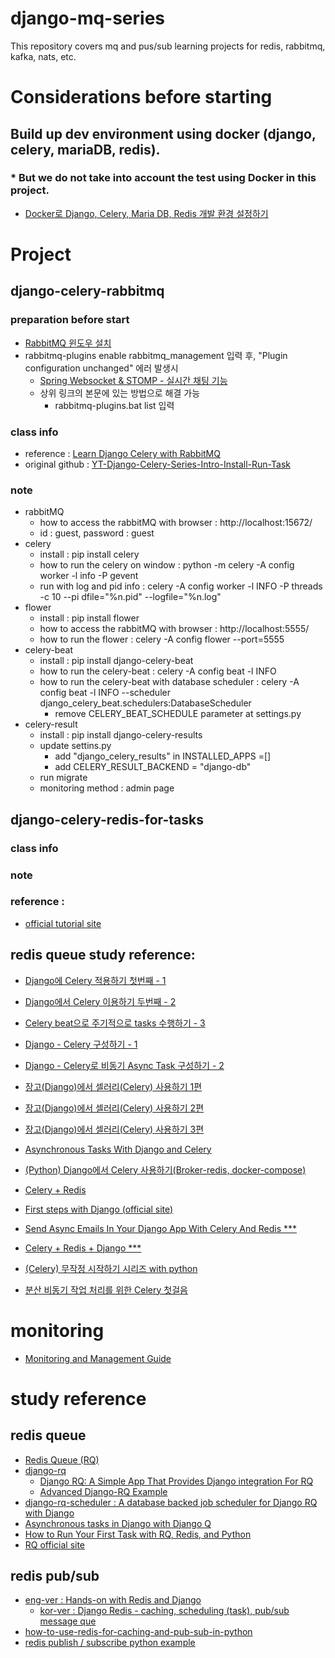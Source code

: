 # django-mq-series

This repository covers mq and pus/sub learning projects for redis, rabbitmq, kafka, nats, etc.

# Considerations before starting

## Build up dev environment using docker (django, celery, mariaDB, redis).

### \* But we do not take into account the test using Docker in this project.

- [Docker로 Django, Celery, Maria DB, Redis 개발 환경 설정하기](https://blog.khtinsoft.xyz/posts/django-celery-mariadb-redis-docker/)

# Project

## django-celery-rabbitmq

### preparation before start

- [RabbitMQ 윈도우 설치](https://afsdzvcx123.tistory.com/entry/RabbitMQ-RabbitMQ-%EC%84%A4%EC%B9%98)
- rabbitmq-plugins enable rabbitmq_management 입력 후, "Plugin configuration unchanged" 에러 발생시
  - [Spring Websocket & STOMP - 실시간 채팅 기능](https://velog.io/@toyou4203/%EC%8B%A4%EC%8B%9C%EA%B0%84-%EC%B1%84%ED%8C%85-%EA%B8%B0%EB%8A%A5)
  - 상위 링크의 본문에 있는 방법으로 해결 가능
    - rabbitmq-plugins.bat list 입력

### class info

- reference : [Learn Django Celery with RabbitMQ](https://www.youtube.com/watch?v=fBfzE0yk97k&list=PLOLrQ9Pn6caz-6WpcBYxV84g9gwptoN20)
- original github : [YT-Django-Celery-Series-Intro-Install-Run-Task](https://github.com/veryacademy/YT-Django-Celery-Series-Intro-Install-Run-Task)

### note
- rabbitMQ
  - how to access the rabbitMQ with browser : http://localhost:15672/
  - id : guest, password : guest
- celery
  - install : pip install celery
  - how to run the celery on window : python -m celery -A config worker -l info -P gevent
  - run with log and pid info : celery -A config worker -l INFO -P threads -c 10 --pi
dfile="%n.pid" --logfile="%n.log"
- flower
  - install : pip install flower
  - how to access the rabbitMQ with browser : http://localhost:5555/
  - how to run the flower : celery -A config flower --port=5555
- celery-beat
  - install : pip install django-celery-beat
  - how to run the celery-beat : celery -A config beat -l INFO
  - how to run the celery-beat with database scheduler : celery -A config beat -l INFO --scheduler django_celery_beat.schedulers:DatabaseScheduler
    - remove CELERY_BEAT_SCHEDULE parameter at settings.py
- celery-result
  - install : pip install django-celery-results
  - update settins.py
    - add "django_celery_results" in INSTALLED_APPS =[]
    - add CELERY_RESULT_BACKEND = "django-db"
  - run migrate
  - monitoring method : admin page

## django-celery-redis-for-tasks

### class info

### note

### reference :

- [official tutorial site](https://www.rabbitmq.com/getstarted.html)

## redis queue study reference:

- [Django에 Celery 적용하기 첫번째 - 1 ](https://lucky516.tistory.com/2)
- [Django에서 Celery 이용하기 두번째 - 2 ](https://lucky516.tistory.com/3)
- [Celery beat으로 주기적으로 tasks 수행하기 - 3 ](https://lucky516.tistory.com/18)
- [Django - Celery 구성하기 - 1 ](https://asecurity.dev/entry/Django-Celery-%EA%B5%AC%EC%84%B1%ED%95%98%EA%B8%B0)
- [Django - Celery로 비동기 Async Task 구성하기 - 2 ](https://asecurity.dev/entry/Django-Celery%EB%A1%9C-%EB%B9%84%EB%8F%99%EA%B8%B0-Async-Task-%EA%B5%AC%EC%84%B1%ED%95%98%EA%B8%B0)
- [장고(Django)에서 셀러리(Celery) 사용하기 1편](https://devlog.jwgo.kr/2019/07/02/using-celery-with-django-1/)
- [장고(Django)에서 셀러리(Celery) 사용하기 2편](https://devlog.jwgo.kr/2019/07/02/using-celery-with-django-2/)
- [장고(Django)에서 셀러리(Celery) 사용하기 3편](https://devlog.jwgo.kr/2019/07/02/using-celery-with-django-3/)
- [Asynchronous Tasks With Django and Celery](https://realpython.com/asynchronous-tasks-with-django-and-celery/)

- [(Python) Django에서 Celery 사용하기(Broker-redis, docker-compose)](https://velog.io/@anjaekk/Python-Celery)
- [Celery + Redis](https://velog.io/@nameunzz/Celery-Redis)
- [First steps with Django (official site)](https://docs.celeryq.dev/en/stable/django/first-steps-with-django.html#using-celery-with-django)
- [Send Async Emails In Your Django App With Celery And Redis \*\*\*](https://python.plainenglish.io/send-async-emails-in-your-django-app-with-celery-and-redis-137e0c454a0c)
- [Celery + Redis + Django \*\*\*](https://www.codingforentrepreneurs.com/blog/celery-redis-django/)
- [(Celery) 무작정 시작하기 시리즈 with python](https://heodolf.tistory.com/73)
- [분산 비동기 작업 처리를 위한 Celery 첫걸음](https://jonnung.dev/python/2018/12/22/celery-distributed-task-queue/#gsc.tab=0)

# monitoring

- [Monitoring and Management Guide](https://docs.celeryq.dev/en/latest/userguide/monitoring.html#guide-monitoring)

# study reference

## redis queue

- [Redis Queue (RQ)](https://www.fullstackpython.com/redis-queue-rq.html)
- [django-rq](https://github.com/rq/django-rq)
  - [Django RQ: A Simple App That Provides Django integration For RQ](https://morioh.com/p/1489e396a898)
  - [Advanced Django-RQ Example](https://stuartm.com/2020/05/advanced-django-rq-example/)
- [django-rq-scheduler : A database backed job scheduler for Django RQ with Django](https://snyk.io/advisor/python/django-rq-scheduler#package-footer)
- [Asynchronous tasks in Django with Django Q](https://www.valentinog.com/blog/django-q/)
- [How to Run Your First Task with RQ, Redis, and Python](https://www.twilio.com/blog/first-task-rq-redis-python)
- [RQ official site](https://python-rq.org/docs/)

## redis pub/sub

- [eng-ver : Hands-on with Redis and Django](https://enlear.academy/hands-on-with-redis-and-django-ed7df9104343)
  - [kor-ver : Django Redis - caching, scheduling (task), pub/sub message que](https://velog.io/@qlgks1/Django-Redis-caching-scheduling-task-messaging-celery-async-worker)
- [how-to-use-redis-for-caching-and-pub-sub-in-python](https://betterprogramming.pub/how-to-use-redis-for-caching-and-pub-sub-in-python-3851174f9fb0)
- [redis publish / subscribe python example](https://blog.naver.com/PostView.naver?blogId=pareko&logNo=222528721348&categoryNo=0&parentCategoryNo=0&viewDate=&currentPage=1&postListTopCurrentPage=1&from=postView)

